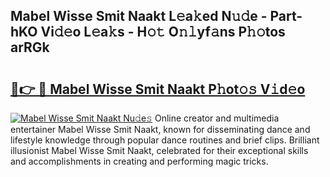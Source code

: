 ## Mabel Wisse Smit Naakt L𝚎a𝚔ed N𝚞𝚍e - Part-hKO Vi𝚍𝚎o L𝚎a𝚔s - H𝚘𝚝 O𝚗𝚕yf𝚊ns P𝚑𝚘tos arRGk

# <h2><a href="http://kfajs11.oniu.top/?m=Mabel+Wisse+Smit+Naakt">🔗👉 🔴 Mabel Wisse Smit Naakt P𝚑ot𝚘𝚜 V𝚒d𝚎o</a></h2>

[![Mabel Wisse Smit Naakt Nu𝚍e𝚜](https://i.imgur.com/0qMVB7G.gif)](http://kfajs11.oniu.top/?m=Mabel+Wisse+Smit+Naakt)
Online creator and multimedia entertainer Mabel Wisse Smit Naakt, known for disseminating dance and lifestyle knowledge through popular dance routines and brief clips. Brilliant illusionist Mabel Wisse Smit Naakt, celebrated for their exceptional skills and accomplishments in creating and performing magic tricks.  
